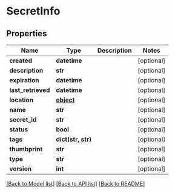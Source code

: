 # SecretInfo

## Properties
Name | Type | Description | Notes
------------ | ------------- | ------------- | -------------
**created** | **datetime** |  | [optional] 
**description** | **str** |  | [optional] 
**expiration** | **datetime** |  | [optional] 
**last_retrieved** | **datetime** |  | [optional] 
**location** | [**object**](.md) |  | [optional] 
**name** | **str** |  | [optional] 
**secret_id** | **str** |  | [optional] 
**status** | **bool** |  | [optional] 
**tags** | **dict(str, str)** |  | [optional] 
**thumbprint** | **str** |  | [optional] 
**type** | **str** |  | [optional] 
**version** | **int** |  | [optional] 

[[Back to Model list]](../README.md#documentation-for-models) [[Back to API list]](../README.md#documentation-for-api-endpoints) [[Back to README]](../README.md)


